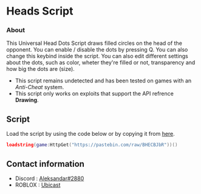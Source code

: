 # Heads Script

### About

This Universal Head Dots Script draws filled circles on the head of the opponent.
You can enable / disable the dots by pressing Q. You can also change this keybind inside the script.
You can also edit different settings about the dots, such as color, wheter they're filled or not, transparency and how big the dots are (size).

- This script remains undetected and has been tested on games with an *Anti-Cheat* system.
- This script only works on exploits that support the API refrence **Drawing**.

## Script

Load the script by using the code below or by copying it from [here](https://github.com/UbicastDev/Head-Dots-Script/blob/main/Heads).
```lua
loadstring(game:HttpGet("https://pastebin.com/raw/BHECBJbR"))()
```

## Contact information

- Discord : [Aleksandar#2880](https://discord.com/users/611111398818316309)
- ROBLOX : [Ubicast](https://www.roblox.com/users/330279990/profile)
